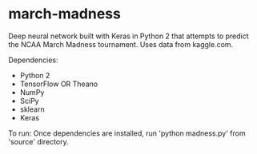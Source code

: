 # march-madness
Deep neural network built with Keras in Python 2 that attempts to predict the NCAA March Madness tournament. Uses data from kaggle.com.

Dependencies:
- Python 2
- TensorFlow OR Theano
- NumPy
- SciPy
- sklearn
- Keras

To run:
Once dependencies are installed, run 'python madness.py' from 'source' directory.
